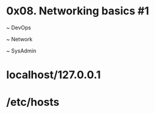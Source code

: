 # 0x08. Networking basics #1


~ DevOps

~ Network

~ SysAdmin



#  localhost/127.0.0.1

# /etc/hosts
